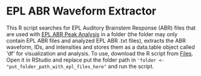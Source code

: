 # EPL ABR Waveform Extractor
This R script searches for EPL Auditory Brainstem Response (ABR) files that are used with [EPL ABR Peak Analysis](https://github.com/EPL-Engineering/abr-peak-analysis) in a folder (the folder may only contain EPL ABR files and analyzed EPL ABR .txt files), extracts the ABR waveform, IDs, and intensities and stores them as a data.table object called 'df' for visualization and analysis. To use, download the R script from [Files](https://github.com/thepyottlab/EPL-ABR-Waveform-Extractor/blob/main/EPL%20ABR%20Waveform%20Extractor.R). Open it in RStudio and replace put the folder path in `'folder <- "put_folder_path_with_epl_files_here"` and run the script. 
